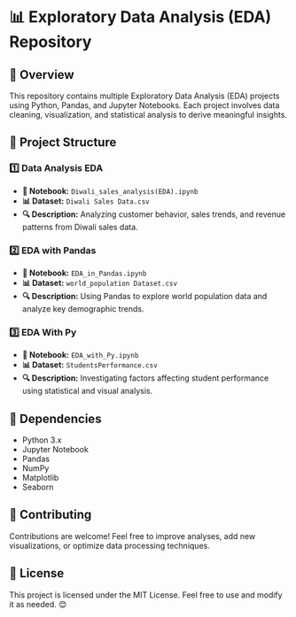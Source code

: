 # 📊 Exploratory Data Analysis (EDA) Repository

## 🚀 Overview
This repository contains multiple Exploratory Data Analysis (EDA) projects using Python, Pandas, and Jupyter Notebooks. Each project involves data cleaning, visualization, and statistical analysis to derive meaningful insights.

## 📂 Project Structure

### 1️⃣ Data Analysis EDA
- **📜 Notebook:** `Diwali_sales_analysis(EDA).ipynb`
- **📊 Dataset:** `Diwali Sales Data.csv`
- **🔍 Description:** Analyzing customer behavior, sales trends, and revenue patterns from Diwali sales data.

### 2️⃣ EDA with Pandas
- **📜 Notebook:** `EDA_in_Pandas.ipynb`
- **📊 Dataset:** `world_population Dataset.csv`
- **🔍 Description:** Using Pandas to explore world population data and analyze key demographic trends.

### 3️⃣ EDA With Py
- **📜 Notebook:** `EDA_with_Py.ipynb`
- **📊 Dataset:** `StudentsPerformance.csv`
- **🔍 Description:** Investigating factors affecting student performance using statistical and visual analysis.

## 📌 Dependencies
- Python 3.x
- Jupyter Notebook
- Pandas
- NumPy
- Matplotlib
- Seaborn

## 🤝 Contributing
Contributions are welcome! Feel free to improve analyses, add new visualizations, or optimize data processing techniques.

## 📜 License
This project is licensed under the MIT License. Feel free to use and modify it as needed. 😊

